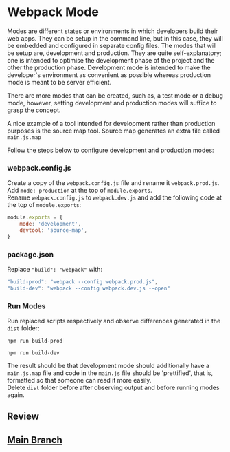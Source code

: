 # Webpack Mode
Modes are different states or environments in which developers build their web apps. They can be setup in the command line, but in this case, they will be embedded and configured in separate config files. The modes that will be setup are, development and production. They are quite self-explanatory; one is intended to optimise the development phase of the project and the other the production phase. Development mode is intended to make the developer's environment as convenient as possible whereas production mode is meant to be server efficient. 

There are more modes that can be created, such as, a test mode or a debug mode, however, setting development and production modes will suffice to grasp the concept.

A nice example of a tool intended for development rather than production purposes is the source map tool. Source map generates an extra file called `main.js.map` 

Follow the steps below to configure development and production modes:

### webpack.config.js
Create a copy of the `webpack.config.js` file and rename it `webpack.prod.js`.</br>
Add `mode: production` at the top of `module.exports`.</br>
Rename `webpack.config.js` to `webpack.dev.js` and add the following code at the top of `module.exports`:
```js
module.exports = {
    mode: 'development',
    devtool: 'source-map',
}
```
### package.json
Replace `"build": "webpack"` with:
```js
"build-prod": "webpack --config webpack.prod.js",
"build-dev": "webpack --config webpack.dev.js --open"
```
### Run Modes
Run replaced scripts respectively and observe differences generated in the `dist` folder:
```
npm run build-prod
```
```
npm run build-dev
```
The result should be that development mode should additionally have a `main.js.map` file and code in the `main.js` file should be 'prettified', that is, formatted so that someone can read it more easily.</br>
Delete `dist` folder before after observing output and before running modes again.

## Review

## [Main Branch](https://github.com/michihodges/webpack-basics)
